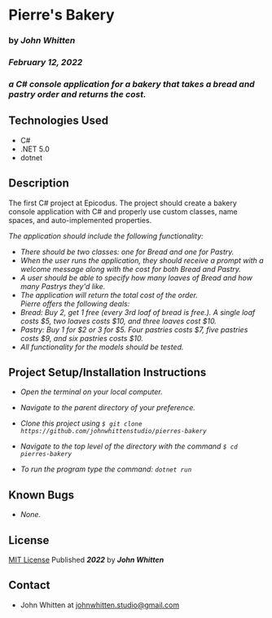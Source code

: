 # **Pierre's Bakery**
### by _**John Whitten**_

### _February 12, 2022_

### _a C# console application for a bakery that takes a bread and pastry order and returns the cost._

## Technologies Used
- C#
- .NET 5.0
- dotnet

## Description
The first C# project at Epicodus. The project should create a bakery console application with C# and properly use custom classes, name spaces, and auto-implemented properties.

_The application should include the following functionality:_

- _There should be two classes: one for Bread and one for Pastry._
- _When the user runs the application, they should receive a prompt with a welcome message along with the cost for both Bread and Pastry._
- _A user should be able to specify how many loaves of Bread and how many Pastrys they'd like._
- _The application will return the total cost of the order._<br>
_Pierre offers the following deals:_
- _Bread: Buy 2, get 1 free (every 3rd loaf of bread is free.). A single loaf costs $5, two loaves costs $10, and three loaves cost $10._
- _Pastry: Buy 1 for $2 or 3 for $5. Four pastries costs $7, five pastries costs $9, and six pastries costs $10._
- _All functionality for the models should be tested._



## Project Setup/Installation Instructions


- _Open the terminal on your local computer._

- _Navigate to the parent directory of your preference._

- _Clone this project using `$ git clone https://github.com/johnwhittenstudio/pierres-bakery`_

- _Navigate to the top level of the directory with the command `$ cd pierres-bakery`_

- _To run the program type the command: ```dotnet run```_

## Known Bugs
- _None._

## License

[MIT License](https://opensource.org/licenses/MIT) Published _**2022**_ by _**John Whitten**_

## Contact
- John Whitten at [johnwhitten.studio@gmail.com](mailto:johnwhitten.studio@gmail.com)